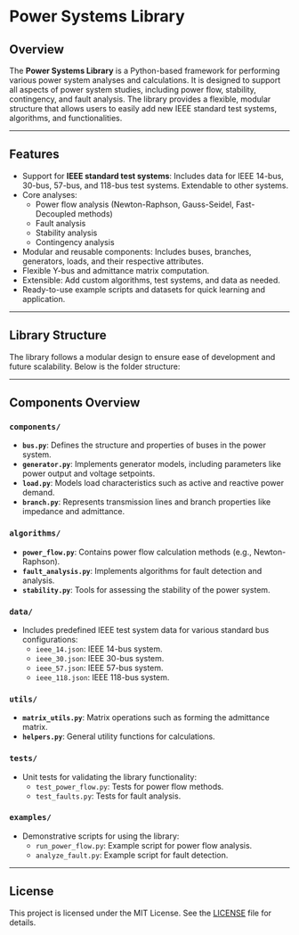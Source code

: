 # Power Systems Library

## **Overview**
The **Power Systems Library** is a Python-based framework for performing various power system analyses and calculations. It is designed to support all aspects of power system studies, including power flow, stability, contingency, and fault analysis. The library provides a flexible, modular structure that allows users to easily add new IEEE standard test systems, algorithms, and functionalities.

---

## **Features**
- Support for **IEEE standard test systems**: Includes data for IEEE 14-bus, 30-bus, 57-bus, and 118-bus test systems. Extendable to other systems.
- Core analyses:
  - Power flow analysis (Newton-Raphson, Gauss-Seidel, Fast-Decoupled methods)
  - Fault analysis
  - Stability analysis
  - Contingency analysis
- Modular and reusable components: Includes buses, branches, generators, loads, and their respective attributes.
- Flexible Y-bus and admittance matrix computation.
- Extensible: Add custom algorithms, test systems, and data as needed.
- Ready-to-use example scripts and datasets for quick learning and application.

---

## **Library Structure**
The library follows a modular design to ensure ease of development and future scalability. Below is the folder structure:

---

## **Components Overview**

### `components/`
- **`bus.py`**: Defines the structure and properties of buses in the power system.
- **`generator.py`**: Implements generator models, including parameters like power output and voltage setpoints.
- **`load.py`**: Models load characteristics such as active and reactive power demand.
- **`branch.py`**: Represents transmission lines and branch properties like impedance and admittance.

### `algorithms/`
- **`power_flow.py`**: Contains power flow calculation methods (e.g., Newton-Raphson).
- **`fault_analysis.py`**: Implements algorithms for fault detection and analysis.
- **`stability.py`**: Tools for assessing the stability of the power system.

### `data/`
- Includes predefined IEEE test system data for various standard bus configurations:
  - `ieee_14.json`: IEEE 14-bus system.
  - `ieee_30.json`: IEEE 30-bus system.
  - `ieee_57.json`: IEEE 57-bus system.
  - `ieee_118.json`: IEEE 118-bus system.

### `utils/`
- **`matrix_utils.py`**: Matrix operations such as forming the admittance matrix.
- **`helpers.py`**: General utility functions for calculations.

### `tests/`
- Unit tests for validating the library functionality:
  - `test_power_flow.py`: Tests for power flow methods.
  - `test_faults.py`: Tests for fault analysis.

### `examples/`
- Demonstrative scripts for using the library:
  - `run_power_flow.py`: Example script for power flow analysis.
  - `analyze_fault.py`: Example script for fault detection.

---

## **License**
This project is licensed under the MIT License. See the [LICENSE](LICENSE) file for details.


